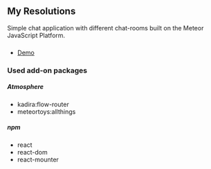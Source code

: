 ## My Resolutions

Simple chat application with different chat-rooms built on the Meteor JavaScript Platform.

###

- [Demo](http://meteor-chat-room.meteor.com)

### Used add-on packages

##### Atmosphere

- kadira:flow-router
- meteortoys:allthings

##### npm

- react
- react-dom
- react-mounter
